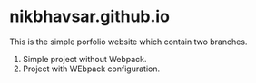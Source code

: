 # nikbhavsar.github.io
This is the simple porfolio website which contain two branches.
1. Simple project without Webpack.
2. Project with WEbpack configuration.
